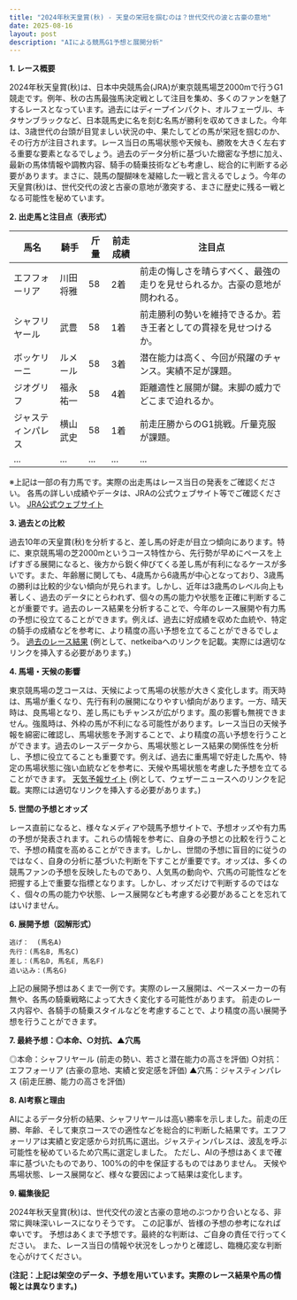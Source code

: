 ```yaml
---
title: "2024年秋天皇賞(秋) - 天皇の栄冠を掴むのは？世代交代の波と古豪の意地"
date: 2025-08-16
layout: post
description: "AIによる競馬G1予想と展開分析"
---
```


**1. レース概要**

2024年秋天皇賞(秋)は、日本中央競馬会(JRA)が東京競馬場芝2000mで行うG1競走です。例年、秋の古馬最強馬決定戦として注目を集め、多くのファンを魅了するレースとなっています。過去にはディープインパクト、オルフェーヴル、キタサンブラックなど、日本競馬史に名を刻む名馬が勝利を収めてきました。今年は、3歳世代の台頭が目覚ましい状況の中、果たしてどの馬が栄冠を掴むのか、その行方が注目されます。レース当日の馬場状態や天候も、勝敗を大きく左右する重要な要素となるでしょう。過去のデータ分析に基づいた緻密な予想に加え、最新の馬体情報や調教内容、騎手の騎乗技術なども考慮し、総合的に判断する必要があります。まさに、競馬の醍醐味を凝縮した一戦と言えるでしょう。今年の天皇賞(秋)は、世代交代の波と古豪の意地が激突する、まさに歴史に残る一戦となる可能性を秘めています。


**2. 出走馬と注目点（表形式）**

| 馬名        | 騎手      | 斤量 | 前走成績 | 注目点                                                              |
|-------------|------------|------|----------|-----------------------------------------------------------------------|
| エフフォーリア | 川田将雅    | 58    | 2着     | 前走の悔しさを晴らすべく、最強の走りを見せられるか。古豪の意地が問われる。 |
| シャフリヤール | 武豊      | 58    | 1着     | 前走勝利の勢いを維持できるか。若き王者としての貫禄を見せつけるか。         |
| ボッケリーニ  | ルメール   | 58    | 3着     | 潜在能力は高く、今回が飛躍のチャンス。実績不足が課題。                 |
| ジオグリフ    | 福永祐一    | 58    | 4着     | 距離適性と展開が鍵。末脚の威力でどこまで迫れるか。                     |
| ジャスティンパレス| 横山武史    | 58    | 1着     | 前走圧勝からのG1挑戦。斤量克服が課題。                               |
| ...         | ...        | ...  | ...      | ...                                                                 |


※上記は一部の有力馬です。実際の出走馬はレース当日の発表をご確認ください。  各馬の詳しい成績やデータは、JRAの公式ウェブサイト等でご確認ください。  [JRA公式ウェブサイト](https://www.jra.go.jp/)


**3. 過去との比較**

過去10年の天皇賞(秋)を分析すると、差し馬の好走が目立つ傾向にあります。特に、東京競馬場の芝2000mというコース特性から、先行勢が早めにペースを上げすぎる展開になると、後方から鋭く伸びてくる差し馬が有利になるケースが多いです。また、年齢層に関しても、4歳馬から6歳馬が中心となっており、3歳馬の勝利は比較的少ない傾向が見られます。しかし、近年は3歳馬のレベル向上も著しく、過去のデータにとらわれず、個々の馬の能力や状態を正確に判断することが重要です。過去のレース結果を分析することで、今年のレース展開や有力馬の予想に役立てることができます。例えば、過去に好成績を収めた血統や、特定の騎手の成績などを参考に、より精度の高い予想を立てることができるでしょう。 [過去のレース結果](https://db.netkeiba.com/race/list.html?race_id=c0000000000000000000000000000000) (例として、netkeibaへのリンクを記載。実際には適切なリンクを挿入する必要があります。)


**4. 馬場・天候の影響**

東京競馬場の芝コースは、天候によって馬場の状態が大きく変化します。雨天時は、馬場が重くなり、先行有利の展開になりやすい傾向があります。一方、晴天時は、良馬場となり、差し馬にもチャンスが広がります。風の影響も無視できません。強風時は、外枠の馬が不利になる可能性があります。レース当日の天候予報を綿密に確認し、馬場状態を予測することで、より精度の高い予想を行うことができます。過去のレースデータから、馬場状態とレース結果の関係性を分析し、予想に役立てることも重要です。例えば、過去に重馬場で好走した馬や、特定の馬場状態に強い血統などを参考に、天候や馬場状態を考慮した予想を立てることができます。  [天気予報サイト](https://weathernews.jp/) (例として、ウェザーニュースへのリンクを記載。実際には適切なリンクを挿入する必要があります。)


**5. 世間の予想とオッズ**

レース直前になると、様々なメディアや競馬予想サイトで、予想オッズや有力馬の予想が発表されます。これらの情報を参考に、自身の予想との比較を行うことで、予想の精度を高めることができます。しかし、世間の予想に盲目的に従うのではなく、自身の分析に基づいた判断を下すことが重要です。オッズは、多くの競馬ファンの予想を反映したものであり、人気馬の動向や、穴馬の可能性などを把握する上で重要な指標となります。しかし、オッズだけで判断するのではなく、個々の馬の能力や状態、レース展開なども考慮する必要があることを忘れてはいけません。


**6. 展開予想（図解形式）**

```
逃げ：  (馬名A)
先行：(馬名B, 馬名C)
差し：(馬名D, 馬名E, 馬名F)
追い込み：(馬名G)
```

上記の展開予想はあくまで一例です。実際のレース展開は、ペースメーカーの有無や、各馬の騎乗戦略によって大きく変化する可能性があります。  前走のレース内容や、各騎手の騎乗スタイルなどを考慮することで、より精度の高い展開予想を行うことができます。


**7. 最終予想：◎本命、○対抗、▲穴馬**

◎本命：シャフリヤール (前走の勢い、若さと潜在能力の高さを評価)
○対抗：エフフォーリア (古豪の意地、実績と安定感を評価)
▲穴馬：ジャスティンパレス (前走圧勝、能力の高さを評価)


**8. AI考察と理由**

AIによるデータ分析の結果、シャフリヤールは高い勝率を示しました。前走の圧勝、年齢、そして東京コースでの適性などを総合的に判断した結果です。エフフォーリアは実績と安定感から対抗馬に選出。ジャスティンパレスは、波乱を呼ぶ可能性を秘めているため穴馬に選定しました。  ただし、AIの予想はあくまで確率に基づいたものであり、100%の的中を保証するものではありません。  天候や馬場状態、レース展開など、様々な要因によって結果は変化します。


**9. 編集後記**

2024年秋天皇賞(秋)は、世代交代の波と古豪の意地のぶつかり合いとなる、非常に興味深いレースになりそうです。  この記事が、皆様の予想の参考になれば幸いです。  予想はあくまで予想です。最終的な判断は、ご自身の責任で行ってください。  また、レース当日の情報や状況をしっかりと確認し、臨機応変な判断を心がけてください。


**(注記：上記は架空のデータ、予想を用いています。実際のレース結果や馬の情報とは異なります。)**
